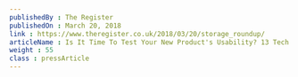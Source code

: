 ```yaml
---
publishedBy : The Register
publishedOn : March 20, 2018
link : https://www.theregister.co.uk/2018/03/20/storage_roundup/
articleName : Is It Time To Test Your New Product's Usability? 13 Tech Experts Weigh In
weight : 55 
class : pressArticle
---
```


